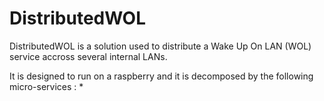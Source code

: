 # DistributedWOL

DistributedWOL is a solution used to distribute a Wake Up On LAN (WOL) service accross several internal LANs.

It is designed to run on a raspberry and it is decomposed by the following micro-services :
* 
